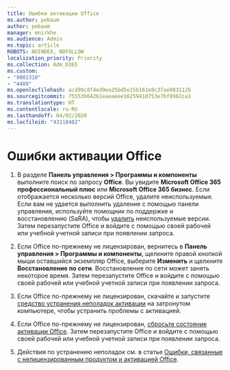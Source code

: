 ```yaml
---
title: Ошибки активации Office
ms.author: pebaum
author: pebaum
manager: mnirkhe
ms.audience: Admin
ms.topic: article
ROBOTS: NOINDEX, NOFOLLOW
localization_priority: Priority
ms.collection: Adm_O365
ms.custom:
- "9002310"
- "4489"
ms.openlocfilehash: acd99c8f4ed9ea25bd5e15b161e8c3fae083112b
ms.sourcegitcommit: 75553b64261eaeaeee16259410753e7bf8982ca1
ms.translationtype: HT
ms.contentlocale: ru-RU
ms.lasthandoff: 04/02/2020
ms.locfileid: "43118482"
---
```

# <a name="office-activation-errors"></a>Ошибки активации Office

1. В разделе **Панель управления > Программы и компоненты** выполните поиск по запросу **Office**. Вы увидите **Microsoft Office 365 профессиональный плюс** или **Microsoft Office 365 бизнес**. Если отображается несколько версий Office, удалите неиспользуемые. Если вам не удается выполнить удаление с помощью панели управления, используйте помощник по поддержке и восстановлению (SaRA), чтобы [удалить](https://aka.ms/SARA-OfficeUninstall-Alchemy) неиспользуемые версии. Затем перезапустите Office и войдите с помощью своей рабочей или учебной учетной записи при появлении запроса. 

2. Если Office по-прежнему не лицензирован, вернитесь в **Панель управления > Программы и компоненты**, щелкните правой кнопкой мыши оставшийся экземпляр Office, выберите **Изменить** и щелкните **Восстановление по сети**. Восстановление по сети может занять некоторое время. Затем перезапустите Office и войдите с помощью своей рабочей или учебной учетной записи при появлении запроса. 

3. Если Office по-прежнему не лицензирован, скачайте и запустите [средство устранения неполадок активации](https://aka.ms/SARA-OfficeActivation-Alchemy) на затронутом компьютере, чтобы устранить проблемы с активацией. 

4. Если Office по-прежнему не лицензирован, [сбросьте состояние активации Office](https://docs.microsoft.com/ru-RU/office365/troubleshoot/activation/reset-office-365-proplus-activation-state). Затем перезапустите Office и войдите с помощью своей рабочей или учебной учетной записи при появлении запроса.  

5. Действия по устранению неполадок см. в статье [Ошибки, связанные с нелицензированным продуктом и активацией Office](https://support.office.com/article/unlicensed-product-and-activation-errors-in-office-0d23d3c0-c19c-4b2f-9845-5344fedc4380).
